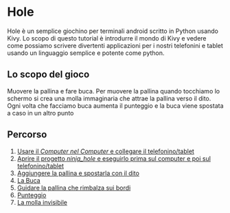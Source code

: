 # Hole

Hole è un semplice giochino per terminali android scritto in Python usando Kivy. Lo scopo di questo
tutorial è introdurre il mondo di Kivy e vedere come possiamo scrivere divertenti applicazioni per
i nostri telefonini e tablet usando un linguaggio semplice e potente come python.
 
## Lo scopo del gioco

Muovere la pallina e fare buca. Per muovere la pallina quando tocchiamo lo schermo si crea una molla 
immaginaria che attrae la pallina verso il dito. Ogni volta che facciamo buca aumenta il punteggio
e la buca viene spostata a caso in un altro punto

## Percorso

1. [Usare il *Computer nel Computer* e collegare il telefonino/tablet](computer_nel_computer.md)
2. [Aprire il progetto *ninja_hole* e eseguirlo prima sul computer e poi sul telefonino/tablet](progetto_vuoto.md)
3. [Aggiungere la pallina e spostarla con il dito](pallina.md)
4. [La Buca](buca.md)
5. [Guidare la pallina che rimbalza sui bordi](muovi_palla.md)
6. [Punteggio](punteggio.md)
7. [La molla invisibile](molla.md)